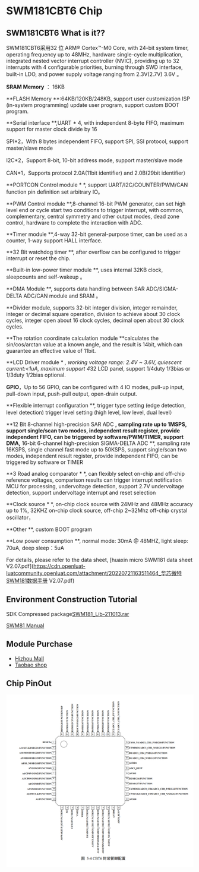# SWM181CBT6 Chip

## SWM181CBT6 What is it??

SWM181CBT6采用32 位 ARM® Cortex™-M0 Core, with 24-bit system timer, operating frequency up to 48MHz, hardware single-cycle multiplication, integrated nested vector interrupt controller (NVIC), providing up to 32 interrupts with 4 configurable priorities, burning through SWD interface, built-in LDO, and power supply voltage ranging from 2.3V(2.7V) 3.6V 。

**SRAM Memory** ： 16KB

**FLASH Memory **:64KB/120KB/248KB, support user customization ISP (in-system programming) update user program, support custom BOOT program.

**Serial interface **,UART * 4, with independent 8-byte FIFO, maximum support for master clock divide by 16

SPI*2，With 8 bytes independent FIFO, support SPI, SSI protocol, support master/slave mode

I2C*2，Support 8-bit, 10-bit address mode, support master/slave mode

CAN*1，Supports protocol 2.0A(11bit identifier) and 2.0B(29bit identifier）

**PORTCON Control module * *, support UART/I2C/COUNTER/PWM/CAN function pin definition set arbitrary IO。

**PWM Control module **,8-channel 16-bit PWM generator, can set high level end or cycle start two conditions to trigger interrupt, with common, complementary, central symmetry and other output modes, dead zone control, hardware to complete the interaction with ADC.

**Timer module **,4-way 32-bit general-purpose timer, can be used as a counter, 1-way support HALL interface.

**32 Bit watchdog timer **, after overflow can be configured to trigger interrupt or reset the chip.

**Built-in low-power timer module **, uses internal 32KB clock, sleepcounts and self-wakeup 。

**DMA Module **, supports data handling between SAR ADC/SIGMA-DELTA ADC/CAN module and SRAM 。

**Divider module, supports 32-bit integer division, integer remainder, integer or decimal square operation, division to achieve about 30 clock cycles, integer open about 16 clock cycles, decimal open about 30 clock cycles.

**The rotation coordinate calculation module **calculates the sin/cos/arctan value at a known angle, and the result is 14bit, which can guarantee an effective value of 11bit.

**LCD Driver module * *, working voltage range: 2.4V ~ 3.6V, quiescent current:<1uA, maximum support 4*32 LCD panel, support 1/4duty 1/3bias or 1/3duty 1/2bias optional.

**GPIO**，Up to 56 GPIO, can be configured with 4 IO modes, pull-up input, pull-down input, push-pull output, open-drain output.

**Flexible interrupt configuration **, trigger type setting (edge detection, level detection) trigger level setting (high level, low level, dual level）

**12 Bit 8-channel high-precision SAR ADC **, sampling rate up to 1MSPS, support single/scan two modes, independent result register, provide independent FIFO, can be triggered by software/PWM/TIMER, support DMA,** 16-bit 6-channel high-precision SIGMA-DELTA ADC **, sampling rate 16KSPS, single channel fast mode up to 50KSPS, support single/scan two modes, independent result register, provide independent FIFO, can be triggered by software or TIMER

**3 Road analog comparator * *, can flexibly select on-chip and off-chip reference voltages, comparison results can trigger interrupt notification MCU for processing, undervoltage detection, support 2.7V undervoltage detection, support undervoltage interrupt and reset selection

**Clock source * *, on-chip clock source with 24MHz and 48MHz accuracy up to 1%, 32KHZ on-chip clock source, off-chip 2~32Mhz off-chip crystal oscillator，

**Other **, custom BOOT program

**Low power consumption **, normal mode: 30mA @ 48MHZ, light sleep: 70uA, deep sleep：5uA

For details, please refer to the data sheet, [huaxin micro SWM181 data sheet V2.07.pdf](https://cdn.openluat-luatcommunity.openluat.com/attachment/20220721163511464_华芯微特SWM181数据手册 V2.07.pdf)

## Environment Construction Tutorial

SDK Compressed package[SWM181_Lib-211013.rar](https://cdn.openluat-luatcommunity.openluat.com/attachment/20220721163704765_SWM181_Lib-211013.rar)

[SWM81 Manual](https://openluat.github.io/luatos-wiki-en/chips/swm181/swm181.html)

## Module Purchase

* [Hizhou Mall](https://appc6kjfor22343.h5.xiaoeknow.com)
* [Taobao shop](https://luat.taobao.com)

## Chip PinOut

![image-20220721164050533](img/image-20220721164050533.png)
